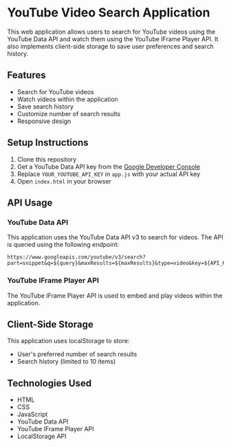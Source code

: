 # YouTube Video Search Application

This web application allows users to search for YouTube videos using the YouTube Data API and watch them using the YouTube IFrame Player API. It also implements client-side storage to save user preferences and search history.

## Features

- Search for YouTube videos
- Watch videos within the application
- Save search history
- Customize number of search results
- Responsive design

## Setup Instructions

1. Clone this repository
2. Get a YouTube Data API key from the [Google Developer Console](https://console.developers.google.com/)
3. Replace `YOUR_YOUTUBE_API_KEY` in `app.js` with your actual API key
4. Open `index.html` in your browser

## API Usage

### YouTube Data API

This application uses the YouTube Data API v3 to search for videos. The API is queried using the following endpoint:

```
https://www.googleapis.com/youtube/v3/search?part=snippet&q=${query}&maxResults=${maxResults}&type=video&key=${API_KEY}
```

### YouTube IFrame Player API

The YouTube IFrame Player API is used to embed and play videos within the application.

## Client-Side Storage

This application uses localStorage to store:

- User's preferred number of search results
- Search history (limited to 10 items)

## Technologies Used

- HTML
- CSS
- JavaScript
- YouTube Data API
- YouTube IFrame Player API
- LocalStorage API
